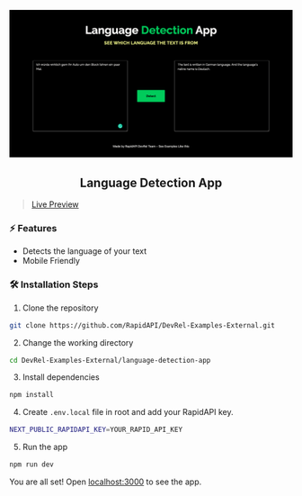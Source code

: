 ![cover](assets/cover.png)

<div align="center">
	<h2>Language Detection App</h2>
</div>

> [Live Preview](https://rapidapi-example-language-detection-app.vercel.app/)

### ⚡️ Features

- Detects the language of your text
- Mobile Friendly

### 🛠️ Installation Steps

1. Clone the repository

```bash
git clone https://github.com/RapidAPI/DevRel-Examples-External.git
```

2. Change the working directory

```bash
cd DevRel-Examples-External/language-detection-app
```

3. Install dependencies

```bash
npm install
```

4. Create `.env.local` file in root and add your RapidAPI key.

```bash
NEXT_PUBLIC_RAPIDAPI_KEY=YOUR_RAPID_API_KEY
```

5. Run the app

```bash
npm run dev
```

You are all set! Open [localhost:3000](http://localhost:3000/) to see the app.
